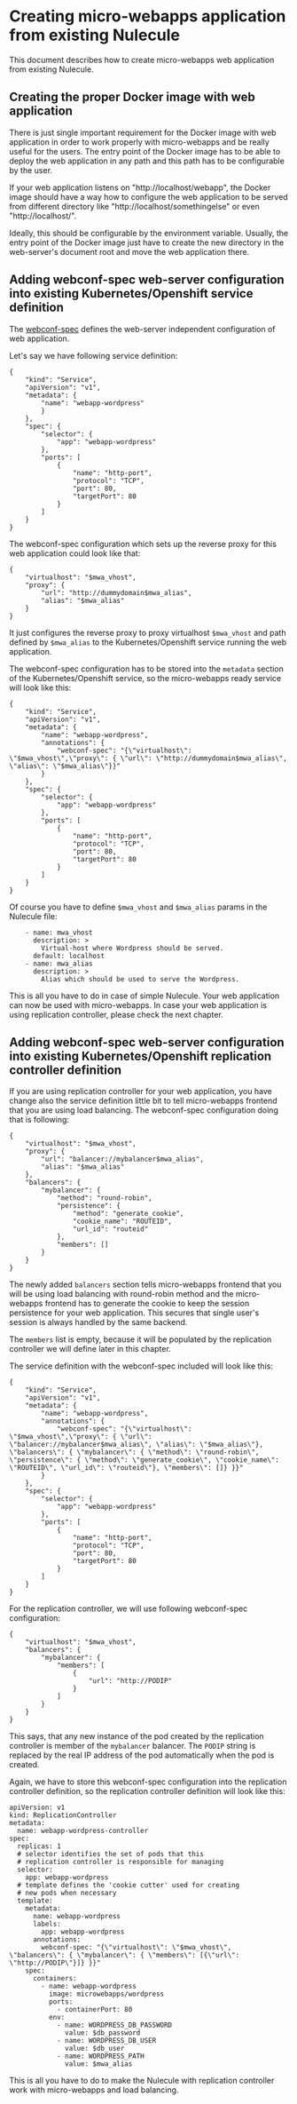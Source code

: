 # Creating micro-webapps application from existing Nulecule

This document describes how to create micro-webapps web application from existing Nulecule.

## Creating the proper Docker image with web application

There is just single important requirement for the Docker image with web application in order to work properly with micro-webapps and be really useful for the users. The entry point of the Docker image has to be able to deploy the web application in any path and this path has to be configurable by the user.

If your web application listens on "http://localhost/webapp", the Docker image should have a way how to configure the web application to be served from different directory like "http://localhost/somethingelse" or even "http://localhost/".

Ideally, this should be configurable by the environment variable. Usually, the entry point of the Docker image just have to create the new directory in the web-server's document root and move the web application there.

## Adding webconf-spec web-server configuration into existing Kubernetes/Openshift service definition

The [webconf-spec](https://github.com/micro-webapps/webconf-spec) defines the web-server independent configuration of web application.

Let's say we have following service definition:

    {
        "kind": "Service",
        "apiVersion": "v1",
        "metadata": {
            "name": "webapp-wordpress"
            }
        },
        "spec": {
            "selector": {
                "app": "webapp-wordpress"
            },
            "ports": [
                {
                    "name": "http-port",
                    "protocol": "TCP",
                    "port": 80,
                    "targetPort": 80
                }
            ]
        }
    }

The webconf-spec configuration which sets up the reverse proxy for this web application could look like that:

    {
        "virtualhost": "$mwa_vhost",
        "proxy": {
            "url": "http://dummydomain$mwa_alias", 
            "alias": "$mwa_alias"
        }
    }

It just configures the reverse proxy to proxy virtualhost `$mwa_vhost` and path defined by `$mwa_alias` to the Kubernetes/Openshift service running the web application.

The webconf-spec configuration has to be stored into the `metadata` section of the Kubernetes/Openshift service, so the micro-webapps ready service will look like this:

    {
        "kind": "Service",
        "apiVersion": "v1",
        "metadata": {
            "name": "webapp-wordpress",
            "annotations": {
                "webconf-spec": "{\"virtualhost\": \"$mwa_vhost\",\"proxy\": { \"url\": \"http://dummydomain$mwa_alias\", \"alias\": \"$mwa_alias\"}}"
            }
        },
        "spec": {
            "selector": {
                "app": "webapp-wordpress"
            },
            "ports": [
                {
                    "name": "http-port",
                    "protocol": "TCP",
                    "port": 80,
                    "targetPort": 80
                }
            ]
        }
    }

Of course you have to define `$mwa_vhost` and `$mwa_alias` params in the Nulecule file:

        - name: mwa_vhost
          description: >
            Virtual-host where Wordpress should be served.
          default: localhost
        - name: mwa_alias
          description: >
            Alias which should be used to serve the Wordpress.

This is all you have to do in case of simple Nulecule. Your web application can now be used with micro-webapps. In case your web application is using replication controller, please check the next chapter.

## Adding webconf-spec web-server configuration into existing Kubernetes/Openshift replication controller definition

If you are using replication controller for your web application, you have change also the service definition little bit to tell micro-webapps frontend that you are using load balancing. The webconf-spec configuration doing that is following:

    {
        "virtualhost": "$mwa_vhost",
        "proxy": {
            "url": "balancer://mybalancer$mwa_alias", 
            "alias": "$mwa_alias"
        },
        "balancers": {
            "mybalancer": {
                "method": "round-robin",
                "persistence": {
                    "method": "generate_cookie",
                    "cookie_name": "ROUTEID",
                    "url_id": "routeid"
                },
                "members": []
            }
        }
    }

The newly added `balancers` section tells micro-webapps frontend that you will be using load balancing with round-robin method and the micro-webapps frontend has to generate the cookie to keep the session persistence for your web application. This secures that single user's session is always handled by the same backend.

The `members` list is empty, because it will be populated by the replication controller we will define later in this chapter.

The service definition with the webconf-spec included will look like this:

    {
        "kind": "Service",
        "apiVersion": "v1",
        "metadata": {
            "name": "webapp-wordpress",
            "annotations": {
                "webconf-spec": "{\"virtualhost\": \"$mwa_vhost\",\"proxy\": { \"url\": \"balancer://mybalancer$mwa_alias\", \"alias\": \"$mwa_alias\"}, \"balancers\": { \"mybalancer\": { \"method\": \"round-robin\", \"persistence\": { \"method\": \"generate_cookie\", \"cookie_name\": \"ROUTEID\", \"url_id\": \"routeid\"}, \"members\": []} }}"
            }
        },
        "spec": {
            "selector": {
                "app": "webapp-wordpress"
            },
            "ports": [
                {
                    "name": "http-port",
                    "protocol": "TCP",
                    "port": 80,
                    "targetPort": 80
                }
            ]
        }
    }

For the replication controller, we will use following webconf-spec configuration:

    {
        "virtualhost": "$mwa_vhost",
        "balancers": {
            "mybalancer": {
                "members": [
                    {
                        "url": "http://PODIP"
                    }
                ]
            }
        }
    }

This says, that any new instance of the pod created by the replication controller is member of the `mybalancer` balancer. The `PODIP` string is replaced by the real IP address of the pod automatically when the pod is created.

Again, we have to store this webconf-spec configuration into the replication controller definition, so the replication controller definition will look like this:

    apiVersion: v1
    kind: ReplicationController
    metadata:
      name: webapp-wordpress-controller
    spec:
      replicas: 1
      # selector identifies the set of pods that this
      # replication controller is responsible for managing
      selector:
        app: webapp-wordpress
      # template defines the 'cookie cutter' used for creating
      # new pods when necessary
      template:
        metadata:
          name: webapp-wordpress
          labels:
            app: webapp-wordpress
          annotations:
            webconf-spec: "{\"virtualhost\": \"$mwa_vhost\", \"balancers\": { \"mybalancer\": { \"members\": [{\"url\": \"http://PODIP\"}]} }}"
        spec:
          containers:
            - name: webapp-wordpress
              image: microwebapps/wordpress
              ports:
                - containerPort: 80
              env:
                - name: WORDPRESS_DB_PASSWORD
                  value: $db_password
                - name: WORDPRESS_DB_USER
                  value: $db_user
                - name: WORDPRESS_PATH
                  value: $mwa_alias


This is all you have to do to make the Nulecule with replication controller work with micro-webapps and load balancing.

